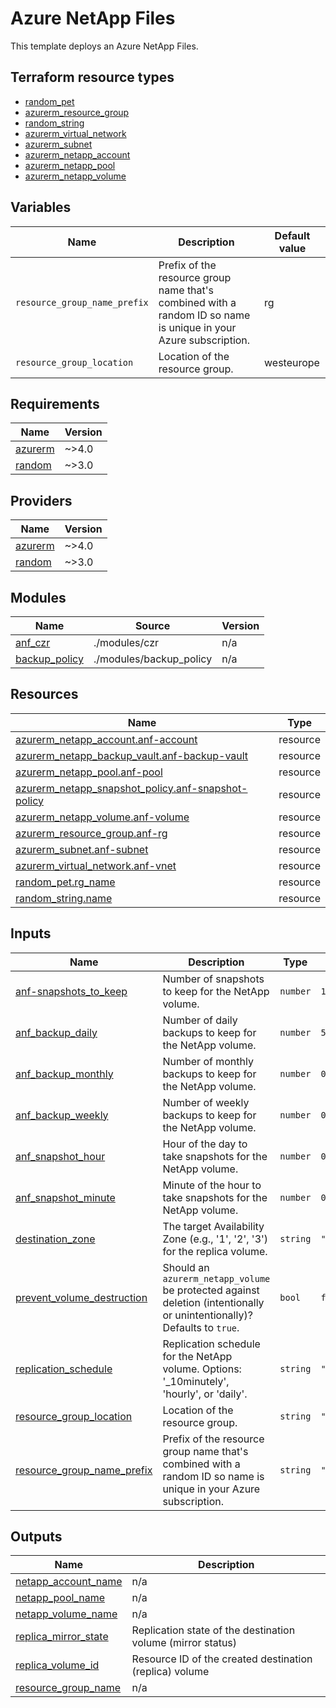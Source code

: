# Azure NetApp Files

This template deploys an Azure NetApp Files.

## Terraform resource types

- [random_pet](https://registry.terraform.io/providers/hashicorp/random/latest/docs/resources/pet)
- [azurerm_resource_group](https://registry.terraform.io/providers/hashicorp/azurerm/latest/docs/resources/resource_group)
- [random_string](https://registry.terraform.io/providers/hashicorp/random/latest/docs/resources/string)
- [azurerm_virtual_network](https://registry.terraform.io/providers/hashicorp/azurerm/latest/docs/resources/virtual_network)
- [azurerm_subnet](https://registry.terraform.io/providers/hashicorp/azurerm/latest/docs/resources/subnet)
- [azurerm_netapp_account](https://registry.terraform.io/providers/hashicorp/azurerm/latest/docs/resources/netapp_account)
- [azurerm_netapp_pool](https://registry.terraform.io/providers/hashicorp/azurerm/latest/docs/resources/netapp_pool)
- [azurerm_netapp_volume](https://registry.terraform.io/providers/hashicorp/azurerm/latest/docs/resources/netapp_volume)

## Variables

| Name | Description | Default value |
|-|-|-|
| `resource_group_name_prefix` | Prefix of the resource group name that's combined with a random ID so name is unique in your Azure subscription. | rg |
| `resource_group_location` | Location of the resource group. | westeurope |
<!-- BEGIN_TF_DOCS -->
## Requirements

| Name | Version |
|------|---------|
| <a name="requirement_azurerm"></a> [azurerm](#requirement\_azurerm) | ~>4.0 |
| <a name="requirement_random"></a> [random](#requirement\_random) | ~>3.0 |

## Providers

| Name | Version |
|------|---------|
| <a name="provider_azurerm"></a> [azurerm](#provider\_azurerm) | ~>4.0 |
| <a name="provider_random"></a> [random](#provider\_random) | ~>3.0 |

## Modules

| Name | Source | Version |
|------|--------|---------|
| <a name="module_anf_czr"></a> [anf\_czr](#module\_anf\_czr) | ./modules/czr | n/a |
| <a name="module_backup_policy"></a> [backup\_policy](#module\_backup\_policy) | ./modules/backup_policy | n/a |

## Resources

| Name | Type |
|------|------|
| [azurerm_netapp_account.anf-account](https://registry.terraform.io/providers/hashicorp/azurerm/latest/docs/resources/netapp_account) | resource |
| [azurerm_netapp_backup_vault.anf-backup-vault](https://registry.terraform.io/providers/hashicorp/azurerm/latest/docs/resources/netapp_backup_vault) | resource |
| [azurerm_netapp_pool.anf-pool](https://registry.terraform.io/providers/hashicorp/azurerm/latest/docs/resources/netapp_pool) | resource |
| [azurerm_netapp_snapshot_policy.anf-snapshot-policy](https://registry.terraform.io/providers/hashicorp/azurerm/latest/docs/resources/netapp_snapshot_policy) | resource |
| [azurerm_netapp_volume.anf-volume](https://registry.terraform.io/providers/hashicorp/azurerm/latest/docs/resources/netapp_volume) | resource |
| [azurerm_resource_group.anf-rg](https://registry.terraform.io/providers/hashicorp/azurerm/latest/docs/resources/resource_group) | resource |
| [azurerm_subnet.anf-subnet](https://registry.terraform.io/providers/hashicorp/azurerm/latest/docs/resources/subnet) | resource |
| [azurerm_virtual_network.anf-vnet](https://registry.terraform.io/providers/hashicorp/azurerm/latest/docs/resources/virtual_network) | resource |
| [random_pet.rg_name](https://registry.terraform.io/providers/hashicorp/random/latest/docs/resources/pet) | resource |
| [random_string.name](https://registry.terraform.io/providers/hashicorp/random/latest/docs/resources/string) | resource |

## Inputs

| Name | Description | Type | Default | Required |
|------|-------------|------|---------|:--------:|
| <a name="input_anf-snapshots_to_keep"></a> [anf-snapshots\_to\_keep](#input\_anf-snapshots\_to\_keep) | Number of snapshots to keep for the NetApp volume. | `number` | `10` | no |
| <a name="input_anf_backup_daily"></a> [anf\_backup\_daily](#input\_anf\_backup\_daily) | Number of daily backups to keep for the NetApp volume. | `number` | `5` | no |
| <a name="input_anf_backup_monthly"></a> [anf\_backup\_monthly](#input\_anf\_backup\_monthly) | Number of monthly backups to keep for the NetApp volume. | `number` | `0` | no |
| <a name="input_anf_backup_weekly"></a> [anf\_backup\_weekly](#input\_anf\_backup\_weekly) | Number of weekly backups to keep for the NetApp volume. | `number` | `0` | no |
| <a name="input_anf_snapshot_hour"></a> [anf\_snapshot\_hour](#input\_anf\_snapshot\_hour) | Hour of the day to take snapshots for the NetApp volume. | `number` | `0` | no |
| <a name="input_anf_snapshot_minute"></a> [anf\_snapshot\_minute](#input\_anf\_snapshot\_minute) | Minute of the hour to take snapshots for the NetApp volume. | `number` | `0` | no |
| <a name="input_destination_zone"></a> [destination\_zone](#input\_destination\_zone) | The target Availability Zone (e.g., '1', '2', '3') for the replica volume. | `string` | `"2"` | no |
| <a name="input_prevent_volume_destruction"></a> [prevent\_volume\_destruction](#input\_prevent\_volume\_destruction) | Should an `azurerm_netapp_volume` be protected against deletion (intentionally or unintentionally)? Defaults to `true`. | `bool` | `false` | no |
| <a name="input_replication_schedule"></a> [replication\_schedule](#input\_replication\_schedule) | Replication schedule for the NetApp volume. Options: '\_10minutely', 'hourly', or 'daily'. | `string` | `"hourly"` | no |
| <a name="input_resource_group_location"></a> [resource\_group\_location](#input\_resource\_group\_location) | Location of the resource group. | `string` | `"westeurope"` | no |
| <a name="input_resource_group_name_prefix"></a> [resource\_group\_name\_prefix](#input\_resource\_group\_name\_prefix) | Prefix of the resource group name that's combined with a random ID so name is unique in your Azure subscription. | `string` | `"rg"` | no |

## Outputs

| Name | Description |
|------|-------------|
| <a name="output_netapp_account_name"></a> [netapp\_account\_name](#output\_netapp\_account\_name) | n/a |
| <a name="output_netapp_pool_name"></a> [netapp\_pool\_name](#output\_netapp\_pool\_name) | n/a |
| <a name="output_netapp_volume_name"></a> [netapp\_volume\_name](#output\_netapp\_volume\_name) | n/a |
| <a name="output_replica_mirror_state"></a> [replica\_mirror\_state](#output\_replica\_mirror\_state) | Replication state of the destination volume (mirror status) |
| <a name="output_replica_volume_id"></a> [replica\_volume\_id](#output\_replica\_volume\_id) | Resource ID of the created destination (replica) volume |
| <a name="output_resource_group_name"></a> [resource\_group\_name](#output\_resource\_group\_name) | n/a |
<!-- END_TF_DOCS -->